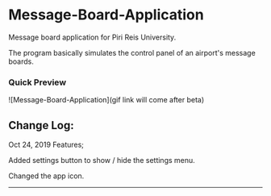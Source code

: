 # Message-Board-Application
Message board application for Piri Reis University.

The program basically simulates the control panel of an airport's message boards.

### Quick Preview
![Message-Board-Application](gif link will come after beta)

Change Log:
-------------------------------
Oct 24, 2019 Features;

Added settings button to show / hide the settings menu.

Changed the app icon.

-------------------------------
